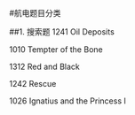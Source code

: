 #航电题目分类

##1. 搜索题
1241 Oil Deposits

1010 Tempter of the Bone

1312 Red and Black

1242 Rescue

1026 Ignatius and the Princess I
